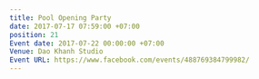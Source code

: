 ```yaml
---
title: Pool Opening Party
date: 2017-07-17 07:59:00 +07:00
position: 21
Event date: 2017-07-22 00:00:00 +07:00
Venue: Dao Khanh Studio
Event URL: https://www.facebook.com/events/488769384799982/
---
```


